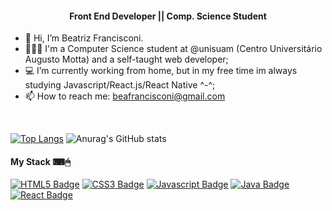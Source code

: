 
<h4 align="center"> Front End Developer || Comp. Science Student</h4> 

- 👋 Hi, I’m Beatriz Francisconi.
- 👩🏾‍💻 I'm a Computer Science student at @unisuam (Centro Universitário Augusto Motta) and a self-taught web developer;
- 💻 I’m currently working from home, but in my free time im always studying Javascript/React.js/React Native ^-^;
- 📫 How to reach me: beafrancisconi@gmail.com
<br>

<div style="display: inline_block" align="left">
  
[![Top Langs](https://github-readme-stats.vercel.app/api/top-langs/?username=beathedev&theme=gruvbox&show_icons=true)](https://github.com/beathedev/github-readme-stats)
![Anurag's GitHub stats](https://github-readme-stats.vercel.app/api?username=beathedev&theme=gruvbox&show_icons=true)
  
</div>

<div style="display: inline_block" align="left">
  
  <h4> My Stack ⌨🖱 </h4> 
  
[![HTML5 Badge](https://img.shields.io/badge/HTML-E34F26?style=flat-square-badge&logo=html5&logoColor=white&link=)]()
[![CSS3 Badge](https://img.shields.io/badge/CSS-1572B6?style=flat-square-badge&logo=css3&logoColor=white&link=)]()
[![Javascript Badge](https://img.shields.io/badge/JavaScript-F7DF1E?style=flat-square-badge&logo=javascript&logoColor=white&link=)]()
[![Java Badge](https://img.shields.io/badge/Java-EA4335?style=flat-square-badge&logo=Java&logoColor=white&link=)]()
[![React Badge](https://img.shields.io/badge/React-16A9F5?style=flat-square-badge&logo=React&logoColor=white&link=)]()
  
</div>


